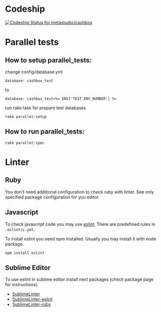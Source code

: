 # Codeship

[ ![Codeship Status for metastudio/cashbox](https://codeship.com/projects/c5311e10-4b14-0132-5fa4-06322762c3b0/status)](https://codeship.com/projects/46614)

# Parallel tests

## How to setup parallel_tests:

change config/database.yml

`database: cashbox_test`

to

`database: cashbox_test<%= ENV['TEST_ENV_NUMBER'] %>`

run rake task for prepare test databases

`rake parallel:setup`

## How to run parallel_tests:

`rake parallel:spec`

# Linter

## Ruby

You don't need additional configuration to check ruby with linter. See only specified
package configuration for you editor.

## Javascript

To check javascript code you may use [eslint](http://eslint.org).
There are predefined rules in `.eslintrc.yml`.

To install eslint you need npm installed. Usually you may install it with node package.

```
npm install eslint
```

## Sublime Editor

To use eslint in sublime editor install next packages (check package page for instructions):

- [SublimeLinter](http://sublimelinter.readthedocs.io/en/latest/installation.html)
- [SublimeLinter-eslint](https://github.com/roadhump/SublimeLinter-eslint)
- [SublimeLinter-ruby](https://github.com/SublimeLinter/SublimeLinter-ruby)

